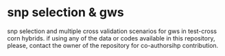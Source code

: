 # snp selection & gws
snp selection and multiple cross validation scenarios for gws in test-cross corn hybrids. if using any of the data or codes available in this repository, please, contact the owner of the repository for co-authorsihp contribution.
